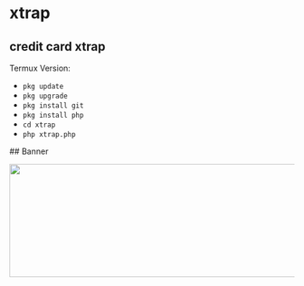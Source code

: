# xtrap
## credit card xtrap

Termux Version:
  <ul class="list-group list-group-flush">
    <li class="list-group-item"><code>pkg update</code></li>
    <li class="list-group-item"><code>pkg upgrade</code></li>
    <li class="list-group-item"><code>pkg install git</code></li>
    <li class="list-group-item"><code>pkg install php</code></li>
    <li class="list-group-item"><code>cd xtrap</code></li>
    <li class="list-group-item"><code>php xtrap.php</code></li>
  </ul>
## Banner

<p align="center">
  <img width="600" height="200" src="">
</p>

